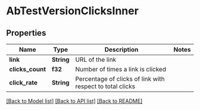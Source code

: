# AbTestVersionClicksInner

## Properties

Name | Type | Description | Notes
------------ | ------------- | ------------- | -------------
**link** | **String** | URL of the link | 
**clicks_count** | **f32** | Number of times a link is clicked | 
**click_rate** | **String** | Percentage of clicks of link with respect to total clicks | 

[[Back to Model list]](../README.md#documentation-for-models) [[Back to API list]](../README.md#documentation-for-api-endpoints) [[Back to README]](../README.md)


